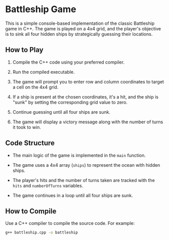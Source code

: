 # Battleship Game

This is a simple console-based implementation of the classic Battleship game in C++. The game is played on a 4x4 grid, and the player's objective is to sink all four hidden ships by strategically guessing their locations.

## How to Play

1. Compile the C++ code using your preferred compiler.

2. Run the compiled executable.

3. The game will prompt you to enter row and column coordinates to target a cell on the 4x4 grid.

4. If a ship is present at the chosen coordinates, it's a hit, and the ship is "sunk" by setting the corresponding grid value to zero.

5. Continue guessing until all four ships are sunk.

6. The game will display a victory message along with the number of turns it took to win.

## Code Structure

- The main logic of the game is implemented in the `main` function.

- The game uses a 4x4 array (`ships`) to represent the ocean with hidden ships.

- The player's hits and the number of turns taken are tracked with the `hits` and `numberOfTurns` variables.

- The game continues in a loop until all four ships are sunk.

## How to Compile

Use a C++ compiler to compile the source code. For example:

```bash
g++ battleship.cpp -o battleship

